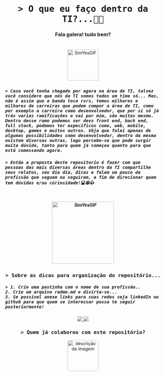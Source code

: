  <h1 align="center">
        <samp>&gt;  O que eu faço dentro da TI?...👨‍💻
        </samp>
</h1>
<h3 align= "center">
  Fala galera! tudo bem?
</h3>
</br>
<div style="border: 1px solid white; padding: 5px;" align="center ">
  <img src="https://user-images.githubusercontent.com/90068576/233786228-65404093-281f-4bab-abfc-034d6ff8061c.gif" alt="SimYesGIF" align="center" width="100" />
</div>
<h5>
  <samp>&gt;
    Caso você tenha chegado por agora na área de TI, talvez você considere que nós da TI somos todos um time só...
    Mas, não é assim que a banda toca rsrs, temos milhares e milhares de carreiras que podem compor a área de TI, 
    como por exemplo a carreira como desenvolvedor, que por si só já trás varias ramificações e vai por mim, são muitas mesmo.
    Dentro desse ramo podemos ser devs front end, back end, full stack, podemos ter expecificos como, web, mobile, desktop, games e muitos outros.
    Vêja que falei apenas de algumas possibilidades como desenvolvedor, dentro da mesma existem diversas outras, logo percebe-se que pode surgir muita dúvida,
    tanto para quem já começou quanto para que está comessando agora.
    </samp>
</h5>
<h5>
  <samp>&gt;
    Então a proposta deste repositorio é fazer com que pessoas das mais diversas áreas dentro da TI compartilhe seus relatos, seu dia dia, dicas e falem um pouco da 
    profissão que seguem ou seguiram, a fim de direcionar quem tem dúvidas e/ou cúriosidade!💻😁👍
  </samp>
<h5/>
</br>
<div style="border: 1px solid white; padding: 5px;" align="center ">
  <img src="https://user-images.githubusercontent.com/90068576/233783847-e18daf81-8638-4c6a-92be-56691ee41c41.gif" alt="SimYesGIF" align="center" width="200" />
</div>

 <h3 align="center">
  <samp>&gt;
    Sobre as dícas para organização do repositório...
   </samp>
</h3> 
<h5>
  <samp>&gt;   
    1. Crie uma pastinha com o nome de sua profissão..
</br>
    2. Crie um arquivo radme.md e divirta-se...
</br>
    3. Se possivel anexe links para suas redes seja linkedIn ou github para que quem se interessar possa te seguir posteriormente!
  </samp>
</h5>

<p align="center">
  
  <a href="mailto:wesleyulisses0@gmail.com" alt="Gmail">
    <img src="https://img.shields.io/badge/-Gmail-FF0000?style=flat-square&labelColor=FF0000&logo=gmail&logoColor=white" />
  </a>


  <a href="https://www.linkedin.com/in/wesleyulisses" alt="Linkedin">
    <img src="https://img.shields.io/badge/-Linkedin-0e76a8?style=flat-square&logo=Linkedin&logoColor=white&link="https://www.linkedin.com/in/wesleyulisses"" />
  </a>

</p> 


 <h3 align="center">
  <samp>&gt;
    Quem já colaborou com este repositório?
   </samp>
</h3>

<p align="center">
  
  <a href="https://github.com/WesleyUlisses" alt="GitHub">
    <img src="https://user-images.githubusercontent.com/90068576/233788580-598269dd-ae94-4f18-84c7-91a8bf40dd29.png" alt="descrição da imagem" width="100" style="border-radius:5%" />

  </a>

 
